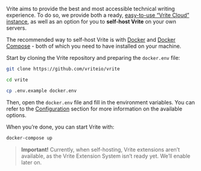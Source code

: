 Vrite aims to provide the best and most accessible technical writing experience. To do so, we provide both a ready, [easy-to-use “Vrite Cloud” instance](https://app.vrite.io/), as well as an option for you to **self-host Vrite** on your own servers.

The recommended way to self-host Vrite is with [Docker](https://docs.docker.com/engine/install/) and [Docker Compose](https://docs.docker.com/compose/install/) - both of which you need to have installed on your machine.

Start by cloning the Vrite repository and preparing the `docker.env` file:

```bash
git clone https://github.com/vriteio/vrite

cd vrite

cp .env.example docker.env

```

Then, open the `docker.env` file and fill in the environment variables. You can refer to the [Configuration](/self-hosting/configuration) section for more information on the available options.

When you’re done, you can start Vrite with:

```bash
docker-compose up

```

> **Important!** Currently, when self-hosting, Vrite extensions aren’t available, as the Vrite Extension System isn’t ready yet. We’ll enable later on.
